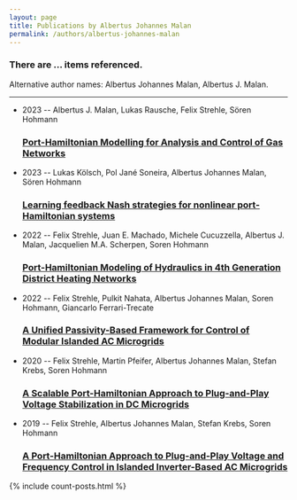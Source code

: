```yaml
---
layout: page
title: Publications by Albertus Johannes Malan
permalink: /authors/albertus-johannes-malan
---
```


<h3 id="number-posts">There are ... items referenced.</h3>
<p id='info-authors'>Alternative author names: Albertus Johannes Malan, Albertus J. Malan.</p>
<hr />
<ul class="post-list">
<li><span class='post-meta'>2023 -- Albertus J. Malan, Lukas Rausche, Felix Strehle, Sören Hohmann</span><h3><a class='post-link' href="{{ site.baseurl }}/port-hamiltonian-modelling-for-analysis-and-control-of-gas-networks">Port-Hamiltonian Modelling for Analysis and Control of Gas Networks</a></h3></li>
<li><span class='post-meta'>2023 -- Lukas Kölsch, Pol Jané Soneira, Albertus Johannes Malan, Sören Hohmann</span><h3><a class='post-link' href="{{ site.baseurl }}/learning-feedback-nash-strategies-for-nonlinear-port-hamiltonian-systems">Learning feedback Nash strategies for nonlinear port-Hamiltonian systems</a></h3></li>
<li><span class='post-meta'>2022 -- Felix Strehle, Juan E. Machado, Michele Cucuzzella, Albertus J. Malan, Jacquelien M.A. Scherpen, Soren Hohmann</span><h3><a class='post-link' href="{{ site.baseurl }}/port-hamiltonian-modeling-of-hydraulics-in-4th-generation-district-heating-networks">Port-Hamiltonian Modeling of Hydraulics in 4th Generation District Heating Networks</a></h3></li>
<li><span class='post-meta'>2022 -- Felix Strehle, Pulkit Nahata, Albertus Johannes Malan, Soren Hohmann, Giancarlo Ferrari-Trecate</span><h3><a class='post-link' href="{{ site.baseurl }}/a-unified-passivity-based-framework-for-control-of-modular-islanded-ac-microgrids">A Unified Passivity-Based Framework for Control of Modular Islanded AC Microgrids</a></h3></li>
<li><span class='post-meta'>2020 -- Felix Strehle, Martin Pfeifer, Albertus Johannes Malan, Stefan Krebs, Soren Hohmann</span><h3><a class='post-link' href="{{ site.baseurl }}/a-scalable-port-hamiltonian-approach-to-plug-and-play-voltage-stabilization-in-dc-microgrids">A Scalable Port-Hamiltonian Approach to Plug-and-Play Voltage Stabilization in DC Microgrids</a></h3></li>
<li><span class='post-meta'>2019 -- Felix Strehle, Albertus Johannes Malan, Stefan Krebs, Soren Hohmann</span><h3><a class='post-link' href="{{ site.baseurl }}/a-port-hamiltonian-approach-to-plug-and-play-voltage-and-frequency-control-in-islanded-inverter-based-ac-microgrids">A Port-Hamiltonian Approach to Plug-and-Play Voltage and Frequency Control in Islanded Inverter-Based AC Microgrids</a></h3></li>

</ul>
{% include count-posts.html %}
